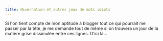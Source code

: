 ```yaml
---
title: Hivernation et autres jeux de mots idiots
---
```


Si l'on tient compte de mon aptitude à blogger tout ce qui pourrait me passer
par la tête, je me demande tout de même si on trouvera un jour de la matière
grise dissimulée entre ces lignes. D'ici là...

